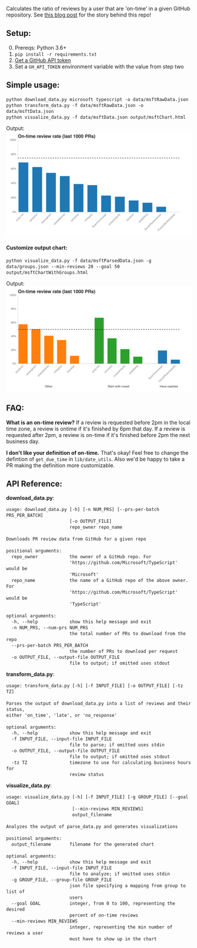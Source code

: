 Calculates the ratio of reviews by a user that are 'on-time' in a given GitHub repository. See [this blog post](https://medium.com/trialspark/analyzing-code-review-response-times-at-trialspark-67af447f97e3) for the story behind this repo!

## Setup:
0. Prereqs: Python 3.6+
1. `pip install -r requirements.txt`
2. [Get a GitHub API token][get-token]
3. Set a `GH_API_TOKEN` environment variable with the value from step two

## Simple usage:

```
python download_data.py microsoft typescript -o data/msftRawData.json
python transform_data.py -f data/msftRawData.json -o data/msftData.json
python visualize_data.py -f data/msftData.json output/msftChart.html
```

Output:
![microsoft-typescript-on-time-reviews](output/msftChart.png?raw=true)

#### Customize output chart:

```
python visualize_data.py -f data/msftParsedData.json -g data/groups.json --min-reviews 20 --goal 50 output/msftChartWithGroups.html
```

Output:
![microsoft-typescript-on-time-reviews-with-groups](output/msftChartWithGroups.png?raw=true)


## FAQ:

**What is an on-time review?**
If a review is requested before 2pm in the local time zone, a review is ontime if it's finished by 6pm that day.
If a review is requested after 2pm, a review is on-time if it's finished before 2pm the next business day.

**I don't like your definition of on-time.**
That's okay! Feel free to change the defintion of `get_due_time` in `lib/date_utils`.
Also we'd be happy to take a PR making the definition more customizable.

## API Reference:

**download_data.py**:
```
usage: download_data.py [-h] [-n NUM_PRS] [--prs-per-batch PRS_PER_BATCH]
                        [-o OUTPUT_FILE]
                        repo_owner repo_name

Downloads PR review data from GitHub for a given repo

positional arguments:
  repo_owner            the owner of a GitHub repo. For
                        'https://github.com/Microsoft/TypeScript' would be
                        'Microsoft'
  repo_name             the name of a GitHub repo of the above owner. For
                        'https://github.com/Microsoft/TypeScript' would be
                        'TypeScript'

optional arguments:
  -h, --help            show this help message and exit
  -n NUM_PRS, --num-prs NUM_PRS
                        the total number of PRs to download from the repo
  --prs-per-batch PRS_PER_BATCH
                        the number of PRs to download per request
  -o OUTPUT_FILE, --output-file OUTPUT_FILE
                        file to output; if omitted uses stdout
```

**transform_data.py**:
```
usage: transform_data.py [-h] [-f INPUT_FILE] [-o OUTPUT_FILE] [-tz TZ]

Parses the output of download_data.py into a list of reviews and their status,
either 'on_time', 'late', or 'no_response'

optional arguments:
  -h, --help            show this help message and exit
  -f INPUT_FILE, --input-file INPUT_FILE
                        file to parse; if omitted uses stdin
  -o OUTPUT_FILE, --output-file OUTPUT_FILE
                        file to output; if omitted uses stdout
  -tz TZ                timezone to use for calculating business hours for
                        review status
```

**visualize_data.py**:
```
usage: visualize_data.py [-h] [-f INPUT_FILE] [-g GROUP_FILE] [--goal GOAL]
                         [--min-reviews MIN_REVIEWS]
                         output_filename

Analyzes the output of parse_data.py and generates visualizations

positional arguments:
  output_filename       filename for the generated chart

optional arguments:
  -h, --help            show this help message and exit
  -f INPUT_FILE, --input-file INPUT_FILE
                        file to analyze; if omitted uses stdin
  -g GROUP_FILE, --group-file GROUP_FILE
                        json file specifying a mapping from group to list of
                        users
  --goal GOAL           integer, from 0 to 100, representing the desired
                        percent of on-time reviews
  --min-reviews MIN_REVIEWS
                        integer, representing the min number of reviews a user
                        must have to show up in the chart
```

[get-token]: https://help.github.com/articles/creating-an-access-token-for-command-line-use/



